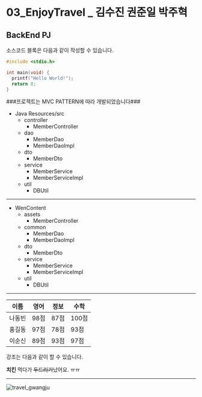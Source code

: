 # 03_EnjoyTravel _ 김수진 권준일 박주혁

## BackEnd PJ

소스코드 블록은 다음과 같이 작성할 수 있습니다.

```c
#include <stdio.h>

int main(void) {
  printf("Hello World!");
  return 0;
}
```

###프로젝트는 MVC PATTERN에 따라 개발되었습니다###


* Java Resources/src
  * controller
    * MemberController
  * dao
    * MemberDao
    * MemberDaoImpl
  * dto
    * MemberDto
  * service
    * MemberService
    * MemberServiceImpl
  * util
    * DBUtil
- - - - - - - - - - - - - - - - --

* WenContent
  * assets
    * MemberController
  * common
    * MemberDao
    * MemberDaoImpl
  * dto
    * MemberDto
  * service
    * MemberService
    * MemberServiceImpl
  * util
    * DBUtil

- - - - - -- - - -


이름|영어|정보|수학
---|---|---|---|
나동빈|98점|87점|100점|
홍길동|97점|78점|93점|
이순신|89점|93점|97점|

강조는 다음과 같이 할 수 있습니다.

**치킨** 먹다가 ~~두드리기~~났어요. ㅠㅠ


- - - -- - - - - -
![travel_gwangju](https://user-images.githubusercontent.com/46624130/227853442-9b718a60-e350-479b-9b79-2b87faae2951.PNG)


